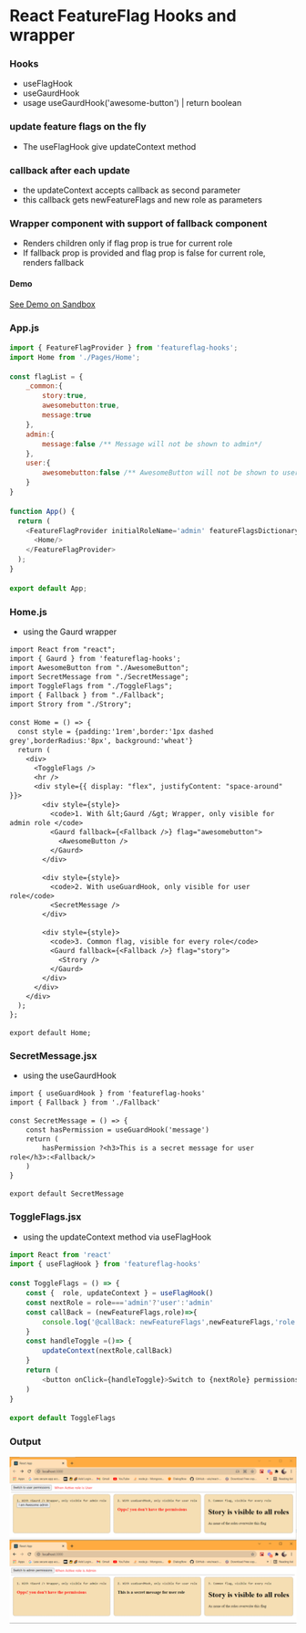 # React FeatureFlag Hooks and wrapper

### Hooks 
* useFlagHook
* useGaurdHook
* usage useGaurdHook('awesome-button') | return boolean
### update feature flags on the fly
* The useFlagHook give updateContext method 
### callback after each update
* the updateContext accepts callback as second parameter
* this callback gets newFeatureFlags and new role as parameters
### Wrapper component <Gaurd> with support of fallback component
* Renders children only if flag prop is true for current role
* If fallback prop is provided and flag prop is false for current role, renders fallback
#### Demo
[See Demo on Sandbox](https://codesandbox.io/s/react-feature-flags-hooks-64n45?file=/src/Page/Home/ToggleFlags.jsx)
### App.js
```js
import { FeatureFlagProvider } from 'featureflag-hooks';
import Home from './Pages/Home';

const flagList = {
    _common:{
        story:true,
        awesomebutton:true,
        message:true
    },
    admin:{
        message:false /** Message will not be shown to admin*/
    },
    user:{
        awesomebutton:false /** AwesomeButton will not be shown to users*/
    }
}

function App() {
  return (
    <FeatureFlagProvider initialRoleName='admin' featureFlagsDictionary={flagList} >
      <Home/>
    </FeatureFlagProvider>
  );
}

export default App;
```
### Home.js
* using the Gaurd wrapper
```JS
import React from "react";
import { Gaurd } from 'featureflag-hooks';
import AwesomeButton from "./AwesomeButton";
import SecretMessage from "./SecretMessage";
import ToggleFlags from "./ToggleFlags";
import { Fallback } from "./Fallback";
import Strory from "./Strory";

const Home = () => {
  const style = {padding:'1rem',border:'1px dashed grey',borderRadius:'8px', background:'wheat'}
  return (
    <div>
      <ToggleFlags />
      <hr />
      <div style={{ display: "flex", justifyContent: "space-around" }}>
        <div style={style}>
          <code>1. With &lt;Gaurd /&gt; Wrapper, only visible for admin role </code>
          <Gaurd fallback={<Fallback />} flag="awesomebutton">
            <AwesomeButton />
          </Gaurd>
        </div>

        <div style={style}>
          <code>2. With useGuardHook, only visible for user role</code>
          <SecretMessage />
        </div>

        <div style={style}>
          <code>3. Common flag, visible for every role</code>
          <Gaurd fallback={<Fallback />} flag="story">
            <Strory />
          </Gaurd>
        </div>
      </div>
    </div>
  );
};

export default Home;
```
### SecretMessage.jsx
* using the useGaurdHook
```JS
import { useGuardHook } from 'featureflag-hooks'
import { Fallback } from './Fallback'

const SecretMessage = () => {
    const hasPermission = useGuardHook('message')
    return (
        hasPermission ?<h3>This is a secret message for user role</h3>:<Fallback/>
    )
}

export default SecretMessage
```
### ToggleFlags.jsx
* using the updateContext method via useFlagHook
```js
import React from 'react'
import { useFlagHook } from 'featureflag-hooks'

const ToggleFlags = () => {
    const {  role, updateContext } = useFlagHook()
    const nextRole = role==='admin'?'user':'admin'
    const callBack = (newFeatureFlags,role)=>{
        console.log('@callBack: newFeatureFlags',newFeatureFlags,'role',role)
    }
    const handleToggle =()=> {
        updateContext(nextRole,callBack)
    }
    return (
        <button onClick={handleToggle}>Switch to {nextRole} permissions</button>
    )
}

export default ToggleFlags
```
### Output
![Output with console logs](Screenshot1.2.png "Output")